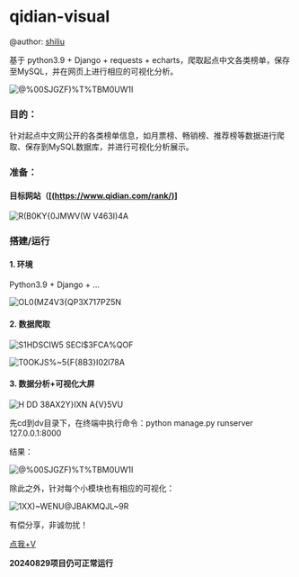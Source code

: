 # qidian-visual

@author: [shiliu](https://github.com/yizhishiliu)

基于 python3.9 + Django + requests + echarts，爬取起点中文各类榜单，保存至MySQL，并在网页上进行相应的可视化分析。

![@$%00SJGZF)%T%T$BM0UW1I](https://github.com/Mingdaj/qidian-visual/assets/130920375/133aba19-4747-4eb3-bcd5-0e2aa48fcf80)


### 目的：

针对起点中文网公开的各类榜单信息，如月票榜、畅销榜、推荐榜等数据进行爬取、保存到MySQL数据库，并进行可视化分析展示。

### 准备：

#### 目标网站（[[(https://www.qidian.com/rank/)](https://xiaoyuan.zhaopin.com/)]

![R(B0KY{0JMWV(W V463I)4A](https://github.com/Mingdaj/qidian-visual/assets/130920375/4ca845c6-f75e-4f15-aafb-13a7c0caeaf3)


### 搭建/运行

#### 1. 环境

Python3.9 + Django + ...

![OL0(MZ4V3{Q`P`3X717PZ5N](https://github.com/Mingdaj/qidian-visual/assets/130920375/052a2997-ba97-4647-ab15-e0b93b6d8ae0)


#### 2. 数据爬取

![S1HDSCIW5 SECI$3FCA%QOF](https://github.com/Mingdaj/qidian-visual/assets/130920375/d113eb91-9d89-4c7a-8fcb-0699f30f3a27)

![T0OKJS%~5{F{8B3}I02I78A](https://github.com/Mingdaj/qidian-visual/assets/130920375/7a07eb4e-dbe9-48d8-9e9d-9caa4c4da007)


#### 3. 数据分析+可视化大屏

![H DD 38AX2Y}IXN A{V}5VU](https://github.com/Mingdaj/qidian-visual/assets/130920375/ff14b9fe-5f25-4005-ac57-d6a8aa202a4a)

先cd到dv目录下，在终端中执行命令：python manage.py runserver 127.0.0.1:8000

结果：

![@$%00SJGZF)%T%T$BM0UW1I](https://github.com/Mingdaj/qidian-visual/assets/130920375/c2459227-76ff-4d61-8100-f6cf505fe221)


除此之外，针对每个小模块也有相应的可视化：

![1XX)~`WEN`U@JBAKMQJL~9R](https://github.com/Mingdaj/qidian-visual/assets/130920375/d12e1d84-4420-43a0-b723-df38e8fd5b5e)


有偿分享，非诚勿扰！

[点我+V](https://github.com/yizhishiliu/yizhishiliu/blob/main/images/wechat.jpg)

**20240829项目仍可正常运行**

